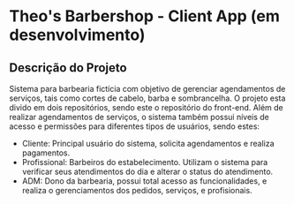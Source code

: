 # Theo's Barbershop - Client App (em desenvolvimento)

## Descrição do Projeto

Sistema para barbearia fictícia com objetivo de gerenciar agendamentos de serviços, tais como cortes de cabelo, barba e sombrancelha. O projeto esta divido em dois repositórios, sendo este o repositório do front-end. Além de realizar agendamentos de serviços, o sistema também possui níveis de acesso e permissões para diferentes tipos de usuários, sendo estes:

- Cliente: Principal usuário do sistema, solicita agendamentos e realiza pagamentos.
- Profissional: Barbeiros do estabelecimento. Utilizam o sistema para verificar seus atendimentos do dia e alterar o status do atendimento.
- ADM: Dono da barbearia, possui total acesso as funcionalidades, e realiza o gerenciamentos dos pedidos, serviços, e profisionais.

